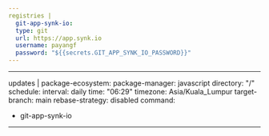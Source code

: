 ```yaml
---
registries |
  git-app-synk-io:
  type: git
  url: https://app.synk.io
  username: payangf
  password: "${{secrets.GIT_APP_SYNK_IO_PASSWORD}}"
---
```

---
updates |
  package-ecosystem:
  package-manager: javascript
  directory: "/"
  schedule:
    interval: daily
    time: "06:29"
    timezone: Asia/Kuala_Lumpur
  target-branch: main
  rebase-strategy: disabled
  command:
  - git-app-synk-io
---
